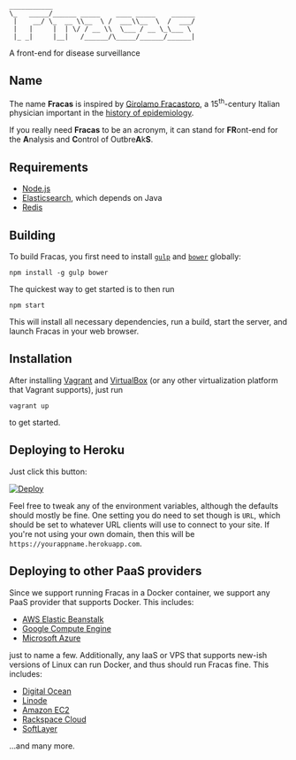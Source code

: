     ___________
    \_   _____/______ _____    ____ _____    ______
     |    __/ \_  __ \\__  \ /  ___\\__  \  /  ___/
     |   |     |  | \/ / __ \\  \___ / __ \_\___ \
     |_ _|     |__|   /______/\_____/______/______|

A front-end for disease surveillance  

## Name

The name __Fracas__ is inspired by
 [Girolamo Fracastoro](http://en.wikipedia.org/wiki/Girolamo_Fracastoro), a
 15<sup>th</sup>-century Italian physician important in the
 [history of epidemiology](http://en.wikipedia.org/wiki/Epidemiology#History).

If you really need __Fracas__ to be an acronym, it can stand for <strong>FR</strong>ont-end for
 the <strong>A</strong>nalysis and <strong>C</strong>ontrol of Outbre<strong>A</strong>k<strong>S</strong>.

## Requirements

 * [Node.js](http://nodejs.org)
 * [Elasticsearch](http://elasticsearch.org), which depends on Java
 * [Redis](http://redis.io)

## Building

To build Fracas, you first need to install [`gulp`](http://gulpjs.com) and [`bower`](http://bower.io) globally:

    npm install -g gulp bower

The quickest way to get started is to then run

    npm start

This will install all necessary dependencies, run a build, start the server, and launch Fracas in your web browser.

## Installation

After installing [Vagrant](https://www.vagrantup.com) and [VirtualBox](https://www.virtualbox.org/) (or any other
virtualization platform that Vagrant supports), just run

    vagrant up

to get started.

## Deploying to Heroku

Just click this button:

[![Deploy](https://www.herokucdn.com/deploy/button.png)](https://heroku.com/deploy?template=https://github.com/gabegorelick/fracas)

Feel free to tweak any of the environment variables, although the defaults should mostly be fine. One setting you do
 need to set though is `URL`, which should be set to whatever URL clients will use to connect to your site. If you're
 not using your own domain, then this will be `https://yourappname.herokuapp.com`.

## Deploying to other PaaS providers

Since we support running Fracas in a Docker container, we support any PaaS provider that supports Docker. This includes:

 * [AWS Elastic Beanstalk](http://docs.aws.amazon.com/elasticbeanstalk/latest/dg/create_deploy_docker_eb.html)
 * [Google Compute Engine](https://developers.google.com/compute/docs/containers)
 * [Microsoft Azure](http://azure.microsoft.com/blog/2014/06/09/docker-and-azure-coolness)

just to name a few. Additionally, any IaaS or VPS that supports new-ish versions of Linux can run Docker, and thus
 should run Fracas fine. This includes:

 * [Digital Ocean](https://www.digitalocean.com/community/tutorials/how-to-use-the-digitalocean-docker-application)
 * [Linode](https://www.linode.com/docs/applications/containers/docker)
 * [Amazon EC2](https://docs.docker.com/installation/amazon)
 * [Rackspace Cloud](https://docs.docker.com/installation/rackspace)
 * [SoftLayer](https://docs.docker.com/installation/softlayer)

...and many more.
